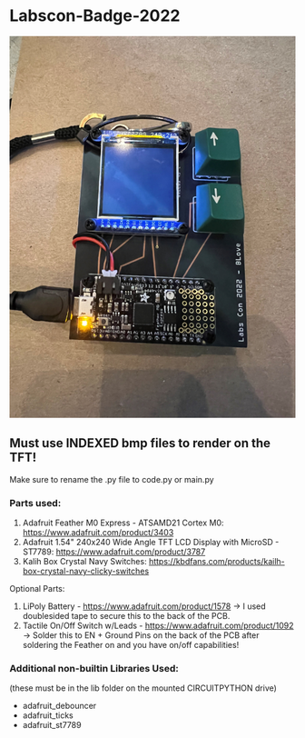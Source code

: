 # Labscon-Badge-2022

![alt text](https://github.com/Blevene/Labscon-Badge-2022/blob/main/images/Badge_Live.jpg?raw=true)


## Must use INDEXED bmp files to render on the TFT!

Make sure to rename the .py file to code.py or main.py 

### Parts used:

1) Adafruit Feather M0 Express - ATSAMD21 Cortex M0: https://www.adafruit.com/product/3403
2) Adafruit 1.54" 240x240 Wide Angle TFT LCD Display with MicroSD - ST7789: https://www.adafruit.com/product/3787
3) Kalih Box Crystal Navy Switches: https://kbdfans.com/products/kailh-box-crystal-navy-clicky-switches

Optional Parts:

1) LiPoly Battery - https://www.adafruit.com/product/1578 -> I used doublesided tape to secure this to the back of the PCB.
2) Tactile On/Off Switch w/Leads - https://www.adafruit.com/product/1092 -> Solder this to EN + Ground Pins on the back of the PCB after soldering the Feather on and you have on/off capabilities!

### Additional non-builtin Libraries Used: 

(these must be in the lib folder on the mounted CIRCUITPYTHON drive)

- adafruit_debouncer
- adafruit_ticks
- adafruit_st7789 

